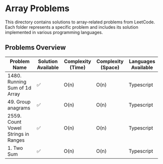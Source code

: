 # Array Problems

This directory contains solutions to array-related problems from LeetCode. Each folder represents a specific problem and includes its solution implemented in various programming languages.

## Problems Overview

| Problem Name                           | Solution Available  | Complexity (Time) | Complexity (Space) | Languages Available |
|----------------------------------------|---------------------|-------------------|--------------------|---------------------|
| 1480. Running Sum of 1d Array          | ✅                  | O(n)              | O(n)               | Typescript          |
| 49. Group anagrams                     | ✅                  | O(n)              | O(n)               | Typescript          |
| 2559. Count Vowel Strings in Ranges    | ✅                  | O(n)              | O(n)               | Typescript          |
| 1. Two Sum                             | ✅                  | O(n)              | O(n)               | Typescript          |

